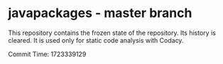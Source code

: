# javapackages - master branch

This repository contains the frozen state of the repository.
Its history is cleared. It is used only for static code
analysis with Codacy.

Commit Time: 1723339129